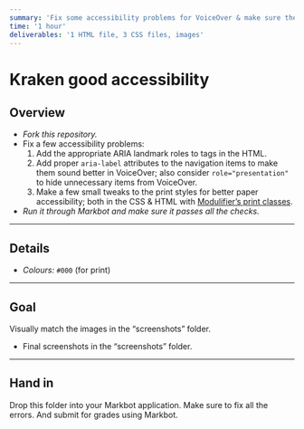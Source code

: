 ```yaml
---
summary: 'Fix some accessibility problems for VoiceOver & make sure the document prints properly.'
time: '1 hour'
deliverables: '1 HTML file, 3 CSS files, images'
---
```


# Kraken good accessibility

## Overview

- *Fork this repository.*
- Fix a few accessibility problems:
  1. Add the appropriate ARIA landmark roles to tags in the HTML.
  2. Add proper `aria-label` attributes to the navigation items to make them sound better in VoiceOver; also consider `role="presentation"` to hide unnecessary items from VoiceOver.
  3. Make a few small tweaks to the print styles for better paper accessibility; both in the CSS & HTML with [Modulifier’s print classes](https://learn-the-web.algonquindesign.ca/topics/modulifier-cheat-sheet/#print-styles).
- *Run it through Markbot and make sure it passes all the checks.*

---

## Details

- *Colours:* `#000` (for print)

---

## Goal

Visually match the images in the “screenshots” folder.

- Final screenshots in the “screenshots” folder.

---

## Hand in

Drop this folder into your Markbot application. Make sure to fix all the errors. And submit for grades using Markbot.
